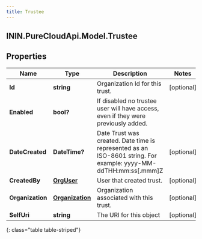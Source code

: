 ```yaml
---
title: Trustee
---
```

## ININ.PureCloudApi.Model.Trustee

## Properties

|Name | Type | Description | Notes|
|------------ | ------------- | ------------- | -------------|
| **Id** | **string** | Organization Id for this trust. | [optional] |
| **Enabled** | **bool?** | If disabled no trustee user will have access, even if they were previously added. | |
| **DateCreated** | **DateTime?** | Date Trust was created. Date time is represented as an ISO-8601 string. For example: yyyy-MM-ddTHH:mm:ss[.mmm]Z | [optional] |
| **CreatedBy** | [**OrgUser**](OrgUser.html) | User that created trust. | [optional] |
| **Organization** | [**Organization**](Organization.html) | Organization associated with this trust. | [optional] |
| **SelfUri** | **string** | The URI for this object | [optional] |
{: class="table table-striped"}


